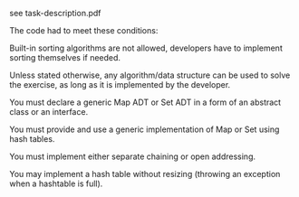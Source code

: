 see task-description.pdf

The code had to meet these conditions:

Built-in sorting algorithms are not allowed, developers have to implement sorting themselves if needed.

Unless stated otherwise, any algorithm/data structure can be used to solve the exercise, as long as it is implemented by the developer.

You must declare a generic Map ADT or Set ADT in a form of an abstract class or an interface.

You must provide and use a generic implementation of Map or Set using hash tables.

You must implement either separate chaining or open addressing.

You may implement a hash table without resizing (throwing an exception when a hashtable is full).
